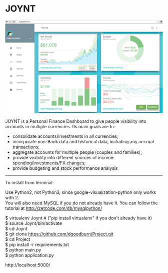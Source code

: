 # JOYNT

![Alt text](https://github.com/dgoodburn/Project/blob/master/Demo_Screenshot.png "Demo")

JOYNT is a Personal Finance Dashboard to give people visibility into accounts in multiple currencies. Its main goals are to:
- consolidate accounts/investments in all currencies;
- incorporate non-Bank data and historical data, including any accrual transactions;
- aggregate accounts for multiple people (couples and families);
- provide visibility into different sources of income: spending/investments/FX changes;
- provide budgeting and stock performance analysis


---

To install from terminal:

Use Python2, not Python3, since google-visualization-python only works with 2.  
You will also need MySQL if you do not already have it. You can follow the tutorial at http://zetcode.com/db/mysqlpython/

$ virtualenv Joynt # ("pip install virtualenv" if you don't already have it)  
$ source Joynt/bin/activate  
$ cd Joynt  
$ git clone https://github.com/dgoodburn/Project.git  
$ cd Project  
$ pip install -r requirements.txt  
$ python main.py  
$ python application.py  


http://localhost:5000/
